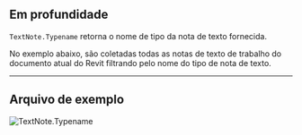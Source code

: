 ## Em profundidade
`TextNote.Typename` retorna o nome de tipo da nota de texto fornecida.

No exemplo abaixo, são coletadas todas as notas de texto de trabalho do documento atual do Revit filtrando pelo nome do tipo de nota de texto.

___
## Arquivo de exemplo

![TextNote.Typename](./Revit.Elements.TextNote.Typename_img.jpg)
